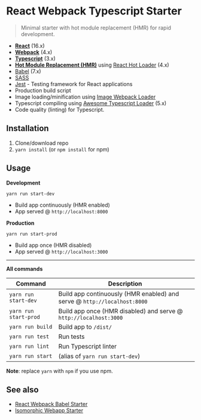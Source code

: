 # React Webpack Typescript Starter
> Minimal starter with hot module replacement (HMR) for rapid development.

* **[React](https://facebook.github.io/react/)** (16.x)
* **[Webpack](https://webpack.js.org/)** (4.x)
* **[Typescript](https://www.typescriptlang.org/)** (3.x)
* **[Hot Module Replacement (HMR)](https://webpack.js.org/concepts/hot-module-replacement/)** using [React Hot Loader](https://github.com/gaearon/react-hot-loader) (4.x)
* [Babel](http://babeljs.io/) (7.x)
* [SASS](http://sass-lang.com/)
* [Jest](https://facebook.github.io/jest/) - Testing framework for React applications
* Production build script
* Image loading/minification using [Image Webpack Loader](https://github.com/tcoopman/image-webpack-loader)
* Typescript compiling using [Awesome Typescript Loader](https://github.com/s-panferov/awesome-typescript-loader) (5.x)
* Code quality (linting) for Typescript.

## Installation
1. Clone/download repo
2. `yarn install` (or `npm install` for npm)

## Usage
**Development**

`yarn run start-dev`

* Build app continuously (HMR enabled)
* App served @ `http://localhost:8000`

**Production**

`yarn run start-prod`

* Build app once (HMR disabled)
* App served @ `http://localhost:3000`

---

**All commands**

Command | Description
--- | ---
`yarn run start-dev` | Build app continuously (HMR enabled) and serve @ `http://localhost:8000`
`yarn run start-prod` | Build app once (HMR disabled) and serve @ `http://localhost:3000`
`yarn run build` | Build app to `/dist/`
`yarn run test` | Run tests
`yarn run lint` | Run Typescript linter
`yarn run start` | (alias of `yarn run start-dev`)

**Note**: replace `yarn` with `npm` if you use npm.

## See also
* [React Webpack Babel Starter](https://github.com/vikpe/react-webpack-babel-starter)
* [Isomorphic Webapp Starter](https://github.com/vikpe/isomorphic-webapp-starter)
